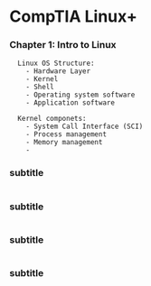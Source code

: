 # CompTIA Linux+ 

### Chapter 1: Intro to Linux
```
  Linux OS Structure:
    - Hardware Layer
    - Kernel
    - Shell
    - Operating system software
    - Application software

  Kernel componets:
    - System Call Interface (SCI) 
    - Process management
    - Memory management
    - 

```

### subtitle
```
```

### subtitle
```
```


### subtitle
```
```


### subtitle
```
```
